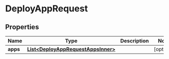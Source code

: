 

# DeployAppRequest


## Properties

| Name | Type | Description | Notes |
|------------ | ------------- | ------------- | -------------|
|**apps** | [**List&lt;DeployAppRequestAppsInner&gt;**](DeployAppRequestAppsInner.md) |  |  [optional] |



